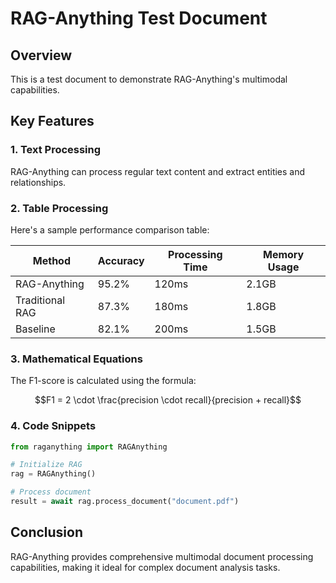 # RAG-Anything Test Document

## Overview
This is a test document to demonstrate RAG-Anything's multimodal capabilities.

## Key Features

### 1. Text Processing
RAG-Anything can process regular text content and extract entities and relationships.

### 2. Table Processing
Here's a sample performance comparison table:

| Method | Accuracy | Processing Time | Memory Usage |
|--------|----------|-----------------|--------------|
| RAG-Anything | 95.2% | 120ms | 2.1GB |
| Traditional RAG | 87.3% | 180ms | 1.8GB |
| Baseline | 82.1% | 200ms | 1.5GB |

### 3. Mathematical Equations
The F1-score is calculated using the formula:

$$F1 = 2 \cdot \frac{precision \cdot recall}{precision + recall}$$

### 4. Code Snippets
```python
from raganything import RAGAnything

# Initialize RAG
rag = RAGAnything()

# Process document
result = await rag.process_document("document.pdf")
```

## Conclusion
RAG-Anything provides comprehensive multimodal document processing capabilities, making it ideal for complex document analysis tasks.
